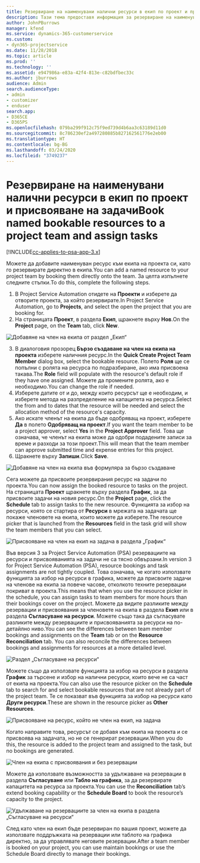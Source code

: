 ```yaml
---
title: Резервиране на наименувани налични ресурси в екип по проект и присвояване на задачи
description: Тази тема предоставя информация за резервиране на наименувани ресурси за екипи на проекти и присвояването им към задачи.
author: JohnPBurrows
manager: kfend
ms.service: dynamics-365-customerservice
ms.custom:
- dyn365-projectservice
ms.date: 11/28/2018
ms.topic: article
ms.prod: ''
ms.technology: ''
ms.assetid: e947986a-e83a-42f4-813e-c82bdfbec33c
ms.author: jburrows
audience: Admin
search.audienceType:
- admin
- customizer
- enduser
search.app:
- D365CE
- D365PS
ms.openlocfilehash: 079ba299f912c75f9ed739d4b6aa3c63189d11d0
ms.sourcegitcommit: 8c786230ef2a497280885b827162561776e2eb00
ms.translationtype: HT
ms.contentlocale: bg-BG
ms.lasthandoff: 03/24/2020
ms.locfileid: "3749237"
---
```

# <a name="book-named-bookable-resources-to-a-project-team-and-assign-tasks"></a><span data-ttu-id="435d5-103">Резервиране на наименувани налични ресурси в екип по проект и присвояване на задачи</span><span class="sxs-lookup"><span data-stu-id="435d5-103">Book named bookable resources to a project team and assign tasks</span></span> 

[!INCLUDE[cc-applies-to-psa-app-3.x](../includes/cc-applies-to-psa-app-3x.md)]

<span data-ttu-id="435d5-104">Можете да добавите наименуван ресурс към екипа на проекта си, като го резервирате директно в екипа.</span><span class="sxs-lookup"><span data-stu-id="435d5-104">You can  add a named resource to your project team by booking them directly onto the team.</span></span> <span data-ttu-id="435d5-105">За целта изпълнете следните стъпки.</span><span class="sxs-lookup"><span data-stu-id="435d5-105">To do this, complete the following steps.</span></span>

1. <span data-ttu-id="435d5-106">В Project Service Automation отидете на **Проекти** и изберете да отворите проекта, за който резервирате.</span><span class="sxs-lookup"><span data-stu-id="435d5-106">In  Project Service Automation, go to **Projects**, and select the open the project that you are booking for.</span></span>
2. <span data-ttu-id="435d5-107">На страницата **Проект**, в раздела **Екип**, щракнете върху **Нов**.</span><span class="sxs-lookup"><span data-stu-id="435d5-107">On the **Project** page, on the **Team** tab, click **New**.</span></span> 

![Добавяне на член на екипа от раздел „Екип“](media/RM-how-to-1.png)

3. <span data-ttu-id="435d5-109">В диалоговия прозорец **Бързо създаване на член на екипа на проекта** изберете наличния ресурс.</span><span class="sxs-lookup"><span data-stu-id="435d5-109">In the **Quick Create Project Team Member** dialog box, select the bookable resource.</span></span> <span data-ttu-id="435d5-110">Полето **Роля** ще се попълни с ролята на ресурса по подразбиране, ако има присвоена такава.</span><span class="sxs-lookup"><span data-stu-id="435d5-110">The **Role** field will populate with the resource's default role if they have one assigned.</span></span> <span data-ttu-id="435d5-111">Можете да промените ролята, ако е необходимо.</span><span class="sxs-lookup"><span data-stu-id="435d5-111">You can change the role if needed.</span></span> 
4. <span data-ttu-id="435d5-112">Изберете датите от и до, между които ресурсът ще е необходим, и изберете метода на разпределение на капацитета на ресурса.</span><span class="sxs-lookup"><span data-stu-id="435d5-112">Select the from and to dates that the resource will be needed and select the allocation method of the resource's capacity.</span></span> 
5. <span data-ttu-id="435d5-113">Ако искате членът на екипа да бъде одобряващ на проект, изберете **Да** в полето **Одобряващ на проект**.</span><span class="sxs-lookup"><span data-stu-id="435d5-113">If you want the team member to be a project approver, select **Yes** in the **Project Approver** field.</span></span> <span data-ttu-id="435d5-114">Това ще означава, че членът на екипа може да одобри подадените записи за време и разходи за този проект.</span><span class="sxs-lookup"><span data-stu-id="435d5-114">This will mean that the team member can approve submitted time and expense entries for this project.</span></span> 
6. <span data-ttu-id="435d5-115">Щракнете върху **Запиши**.</span><span class="sxs-lookup"><span data-stu-id="435d5-115">Click **Save**.</span></span>

![Добавяне на член на екипа във формуляра за бързо създаване](media/RM-how-to-2.png)


<span data-ttu-id="435d5-117">Сега можете да присвоите резервирания ресурс на задачи по проекта.</span><span class="sxs-lookup"><span data-stu-id="435d5-117">You can now assign the booked resource to tasks on the project.</span></span> <span data-ttu-id="435d5-118">На страницата **Проект** щракнете върху раздела **График**, за да присвоите задачи на новия ресурс.</span><span class="sxs-lookup"><span data-stu-id="435d5-118">On the **Project** page, click the **Schedule** tab to assign tasks to the new resource.</span></span> <span data-ttu-id="435d5-119">Функцията за избор на ресурси, която се стартира от **Ресурси** в мрежата на задачата ще покаже членовете на екипа, които можете да изберете.</span><span class="sxs-lookup"><span data-stu-id="435d5-119">The resource picker that is launched from the **Resources** field in the task grid will show the team members that you can select.</span></span>

![Присвояване на член на екип на задача в раздела „График“](media/RM-how-to-3.png)

<span data-ttu-id="435d5-121">Във версия 3 за Project Service Automation (PSA) резервациите на ресурси и присвояванията на задачи не са тясно обвързани.</span><span class="sxs-lookup"><span data-stu-id="435d5-121">In version 3 for Project Service Automation (PSA), resource bookings and task assignments are not tightly coupled.</span></span> <span data-ttu-id="435d5-122">Това означава, че когато използвате функцията за избор на ресурси в графика, можете да присвоите задачи на членове на екипа за повече часове, отколкото техните резервации покриват в проекта.</span><span class="sxs-lookup"><span data-stu-id="435d5-122">This means that when you use the resource picker in the schedule, you can assign tasks to team members for more hours than their bookings cover on the project.</span></span>
<span data-ttu-id="435d5-123">Можете да видите разликите между резервации и присвоявания за членовете на екипа в раздела **Екип** или в раздела **Съгласуване на ресурси**. Можете също така да съгласувате разликите между резервациите и присвояванията за ресурси на по-детайлно ниво.</span><span class="sxs-lookup"><span data-stu-id="435d5-123">You can see the differences between team member bookings and assignments on the **Team** tab or on the **Resource Reconciliation** tab. You can also reconcile the differences between bookings and assignments for resources at a more detailed level.</span></span>

![Раздел „Съгласуване на ресурси“](media/RM-how-to-4.png)

<span data-ttu-id="435d5-125">Можете също да използвате функцията за избор на ресурси в раздела **График** за търсене и избор на налични ресурси, които вече не са част от екипа на проекта.</span><span class="sxs-lookup"><span data-stu-id="435d5-125">You can also use the resource picker on the **Schedule** tab to search for and select bookable resources that are not already part of the project team.</span></span> <span data-ttu-id="435d5-126">Те се показват във функцията за избор на ресурси като **Други ресурси**.</span><span class="sxs-lookup"><span data-stu-id="435d5-126">These are shown in the resource picker as **Other Resources**.</span></span>

![Присвояване на ресурс, който не член на екип, на задача](media/RM-how-to-5.png)

<span data-ttu-id="435d5-128">Когато направите това, ресурсът се добавя към екипа на проекта и се присвоява на задачата, но не се генерират резервации.</span><span class="sxs-lookup"><span data-stu-id="435d5-128">When you do this, the resource is added to the project team and assigned to the task, but no bookings are generated.</span></span>

![Член на екипа с присвоявания и без резервации](media/RM-how-to-6.png)

<span data-ttu-id="435d5-130">Можете да използвате възможността за удължаване на резервации в раздела **Съгласуване** или **Табло на графика**, за да резервирате капацитета на ресурса за проекта.</span><span class="sxs-lookup"><span data-stu-id="435d5-130">You can use the **Reconciliation** tab’s extend booking capability or the **Schedule Board** to book the resource’s capacity to the project.</span></span>

![Удължаване на резервациите за член на екипа в раздела „Съгласуване на ресурси“](media/RM-how-to-7.png)

<span data-ttu-id="435d5-132">След като член на екип бъде резервиран по вашия проект, можете да използвате поддръжката на резервации или таблото на графика директно, за да управлявате неговите резервации.</span><span class="sxs-lookup"><span data-stu-id="435d5-132">After a team member is booked on your project, you can use maintain bookings or use the Schedule Board directly to manage their bookings.</span></span>
